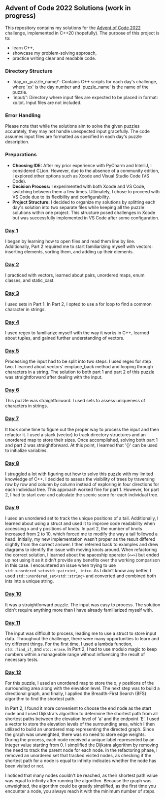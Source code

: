 ## Advent of Code 2022 Solutions (work in progress)
This repository contains my solutions for the [Advent of Code 2022](https://adventofcode.com/2022) challenge, implemented in C++20 (hopefully). The purpose of this project is to:
- learn C++,
- showcase my problem-solving approach,
- practice writing clear and readable code.

### Directory Structure
- 'day_xx_puzzle_name/': Contains C++ scripts for each day's challenge, where 'xx' is the day number and 'puzzle_name' is the name of the puzzle.
- 'input/': Directory where input files are expected to be placed in format: xx.txt. Input files are not included.

### Error Handling
Please note that while the solutions aim to solve the given puzzles accurately, they may not handle unexpected input gracefully. The code assumes input files are formatted as specified in each day's puzzle description.

### Preparations
- **Choosing IDE:** After my prior experience with PyCharm and IntelliJ, I considered CLion. However, due to the absence of a community edition, I explored other options such as Xcode and Visual Studio Code (VS Code). 
- **Decision Process:** I experimented with both Xcode and VS Code, switching between them a few times. Ultimately, I chose to proceed with VS Code due to its flexibility and configurability.
- **Project Structure:** I decided to organize my solutions by splitting each day's solution into two separate files while keeping all the puzzle solutions within one project. This structure posed challenges in Xcode but was successfully implemented in VS Code after some configuration.

### [Day 1](https://adventofcode.com/2022/day/1)
I began by learning how to open files and read them line by line. Additionally, Part 2 required me to start familiarizing myself with vectors: inserting elements, sorting them, and adding up their elements.

### [Day 2](https://adventofcode.com/2022/day/2)
I practiced with vectors, learned about pairs, unordered maps, enum classes, and static_cast.

### [Day 3](https://adventofcode.com/2022/day/3)
I used sets in Part 1. In Part 2, I opted to use a for loop to find a common character in strings.

### [Day 4](https://adventofcode.com/2022/day/4)
I used regex to familiarize myself with the way it works in C++, learned about tuples, and gained further understanding of vectors.

### [Day 5](https://adventofcode.com/2022/day/5)
Processing the input had to be split into two steps. I used regex for step two. I learned about vectors' emplace_back method and looping through characters in a string. The solution to both part 1 and part 2 of this puzzle was straightforward after dealing with the input.

### [Day 6](https://adventofcode.com/2022/day/6)
This puzzle was straightforward. I used sets to assess uniqueness of characters in strings.

### [Day 7](https://adventofcode.com/2022/day/7)
It took some time to figure out the proper way to process the input and then refactor it. I used a stack (vector) to track directory structures and an unordered map to store their sizes. Once accomplished, solving both part 1 and part 2 was straightforward. At this point, I learned that '{}' can be used to initialize variables.

### [Day 8](https://adventofcode.com/2022/day/8)
I struggled a lot with figuring out how to solve this puzzle with my limited knowledge of C++. I decided to assess the visibility of trees by traversing row by row and column by column instead of exploring in four directions for each individual tree. This approach worked fine for part 1. However, for part 2, I had to start over and calculate the scenic score for each individual tree.

### [Day 9](https://adventofcode.com/2022/day/9)
I used an unordered set to track the unique positions of a tail. Additionally, I learned about using a struct and used it to improve code readability when accessing x and y positions of knots. In part 2, the number of knots increased from 2 to 10, which forced me to modify the way a tail followed a head. Initially, my new implementation wasn't proper as the result differed slightly from the correct answer. I then referred back to examples and drew diagrams to identify the issue with moving knots around. When refactoring the correct solution, I learned about the spaceship operator (`<=>`) but ended up not using it as it didn't provide any benefits over the working comparison in this case.
I encountered an issue when trying to use `std::unordered_set<std::pair<int, int>>`. As I didn’t know any better, I used `std::unordered_set<std::string>` and converted and combined both ints into a unique string.

### [Day 10](https://adventofcode.com/2022/day/10)
It was a straightforward puzzle. The input was easy to process. The solution didn't require anything more than I have already familiarized myself with.

### [Day 11](https://adventofcode.com/2022/day/11)
The input was difficult to process, leading me to use a struct to store input data. Throughout the challenge, there were many opportunities to learn and try different things. For the first time, I used a lambda function, `std::find_if`, and `std::erase`. In Part 2, I had to use modulo magic to keep numbers within a manageable range without influencing the result of necessary tests.

### [Day 12](https://adventofcode.com/2022/day/12)

For this puzzle, I used an unordered map to store the x, y positions of the surrounding area along with the elevation level. The next step was to build a directional graph, and finally, I applied the Breadth-First Search (BFS) algorithm to find the shortest path.

In Part 2, I found it more convenient to choose the end node as the start node and I used Dijkstra's algorithm to determine the shortest path from all shortest paths between the elevation level of 'a' and the endpoint 'E'. I used a vector to store the elevation levels of the surrounding area, which I then utilized to build an unordered map representing the directed graph. Since the graph was unweighted, there was no need to store edge weights. During the process, each node received a unique label represented by an integer value starting from 0. I simplified the Dijkstra algorithm by removing the need to track the parent node for each node. In the refactoring phase, I removed an unordered set that tracked visited nodes, as checking if the shortest path for a node is equal to infinity indicates whether the node has been visited or not.

I noticed that many nodes couldn't be reached, as their shortest path value was equal to infinity after running the algorithm. Because the graph was unweighted, the algorithm could be greatly simplified, as the first time you encounter a node, you always reach it with the minimum number of steps.
